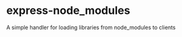 express-node_modules
====================

A simple handler for loading libraries from node_modules to clients

